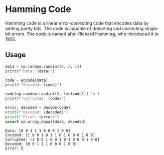 # Hamming Code

Hamming code is a linear error-correcting code that encodes data by adding parity bits. The code is capable of detecting
and correcting single-bit errors. The code is named after Richard Hamming, who introduced it in 1950.

## Usage

```python
data = np.random.randint(0, 2, 11)
print(f"Data: {data}")

code = encode(data)
print(f"Encoded: {code}")

code[np.random.randint(0, len(code))] ^= 1
print(f"Corrupted: {code}")

error, decoded = decode(code)
print(f"Decoded: {decoded}")
print(f"Error: {error}")
assert np.array_equal(data, decoded)
```

```text
Data: [0 0 1 1 1 0 0 0 1 0 0]
Encoded: [1 0 0 1 0 1 1 0 1 0 0 0 1 0 0]
Corrupted: [1 0 0 1 0 0 1 0 1 0 0 0 1 0 0]
Decoded: [0 0 1 1 1 0 0 0 1 0 0]
Error: 5
```
